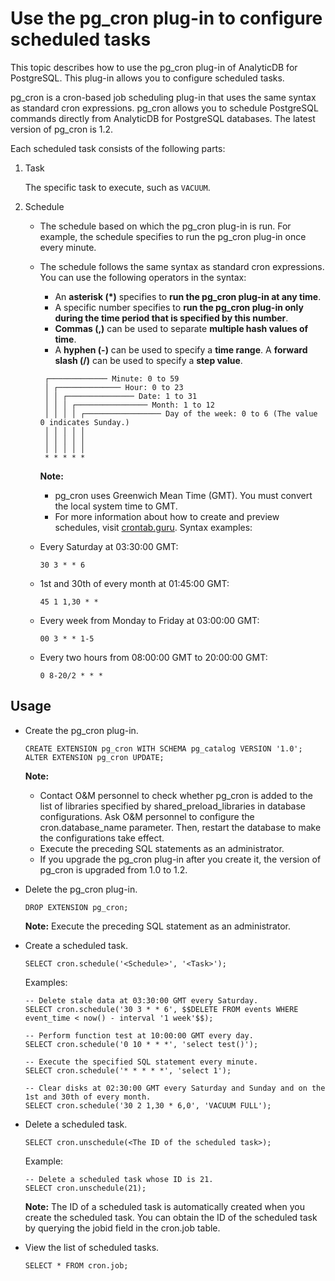 # Use the pg\_cron plug-in to configure scheduled tasks

This topic describes how to use the pg\_cron plug-in of AnalyticDB for PostgreSQL. This plug-in allows you to configure scheduled tasks.

pg\_cron is a cron-based job scheduling plug-in that uses the same syntax as standard cron expressions. pg\_cron allows you to schedule PostgreSQL commands directly from AnalyticDB for PostgreSQL databases. The latest version of pg\_cron is 1.2.

Each scheduled task consists of the following parts:

1.  Task

    The specific task to execute, such as `VACUUM`.

2.  Schedule

    -   The schedule based on which the pg\_cron plug-in is run. For example, the schedule specifies to run the pg\_cron plug-in once every minute.
    -   The schedule follows the same syntax as standard cron expressions. You can use the following operators in the syntax:

        -   An **asterisk \(\*\)** specifies to **run the pg\_cron plug-in at any time**.
        -   A specific number specifies to **run the pg\_cron plug-in only during the time period that is specified by this number**.
        -   **Commas \(,\)** can be used to separate **multiple hash values of time**.
        -   A **hyphen \(-\)** can be used to specify a **time range**. A **forward slash \(/\)** can be used to specify a **step value**.
        ```
         ┌───────────── Minute: 0 to 59
         │ ┌────────────── Hour: 0 to 23
         │ │ ┌─────────────── Date: 1 to 31
         │ │ │ ┌──────────────── Month: 1 to 12
         │ │ │ │ ┌───────────────── Day of the week: 0 to 6 (The value 0 indicates Sunday.)
         │ │ │ │ │                  
         │ │ │ │ │
         │ │ │ │ │
         * * * * *
        ```

        **Note:**

        -   pg\_cron uses Greenwich Mean Time \(GMT\). You must convert the local system time to GMT.
        -   For more information about how to create and preview schedules, visit [crontab.guru](http://crontab.guru/).
    Syntax examples:

    -   Every Saturday at 03:30:00 GMT:

        ```
        30 3 * * 6
        ```

    -   1st and 30th of every month at 01:45:00 GMT:

        ```
        45 1 1,30 * *
        ```

    -   Every week from Monday to Friday at 03:00:00 GMT:

        ```
        00 3 * * 1-5
        ```

    -   Every two hours from 08:00:00 GMT to 20:00:00 GMT:

        ```
        0 8-20/2 * * *
        ```


## Usage

-   Create the pg\_cron plug-in.

    ```
    CREATE EXTENSION pg_cron WITH SCHEMA pg_catalog VERSION '1.0';
    ALTER EXTENSION pg_cron UPDATE;
    ```

    **Note:**

    -   Contact O&M personnel to check whether pg\_cron is added to the list of libraries specified by shared\_preload\_libraries in database configurations. Ask O&M personnel to configure the cron.database\_name parameter. Then, restart the database to make the configurations take effect.
    -   Execute the preceding SQL statements as an administrator.
    -   If you upgrade the pg\_cron plug-in after you create it, the version of pg\_cron is upgraded from 1.0 to 1.2.
-   Delete the pg\_cron plug-in.

    ```
    DROP EXTENSION pg_cron;
    ```

    **Note:** Execute the preceding SQL statement as an administrator.

-   Create a scheduled task.

    ```
    SELECT cron.schedule('<Schedule>', '<Task>');
    ```

    Examples:

    ```
    -- Delete stale data at 03:30:00 GMT every Saturday.
    SELECT cron.schedule('30 3 * * 6', $$DELETE FROM events WHERE event_time < now() - interval '1 week'$$);
    
    -- Perform function test at 10:00:00 GMT every day.
    SELECT cron.schedule('0 10 * * *', 'select test()');
    
    -- Execute the specified SQL statement every minute.
    SELECT cron.schedule('* * * * *', 'select 1');
    
    -- Clear disks at 02:30:00 GMT every Saturday and Sunday and on the 1st and 30th of every month.
    SELECT cron.schedule('30 2 1,30 * 6,0', 'VACUUM FULL');
    ```

-   Delete a scheduled task.

    ```
    SELECT cron.unschedule(<The ID of the scheduled task>);
    ```

    Example:

    ```
    -- Delete a scheduled task whose ID is 21.
    SELECT cron.unschedule(21);
    ```

    **Note:** The ID of a scheduled task is automatically created when you create the scheduled task. You can obtain the ID of the scheduled task by querying the jobid field in the cron.job table.

-   View the list of scheduled tasks.

    ```
    SELECT * FROM cron.job;
    ```


